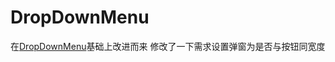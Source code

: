 # DropDownMenu
在[DropDownMenu](https://github.com/dongjunkun/DropDownMenu)基础上改进而来
修改了一下需求设置弹窗为是否与按钮同宽度
